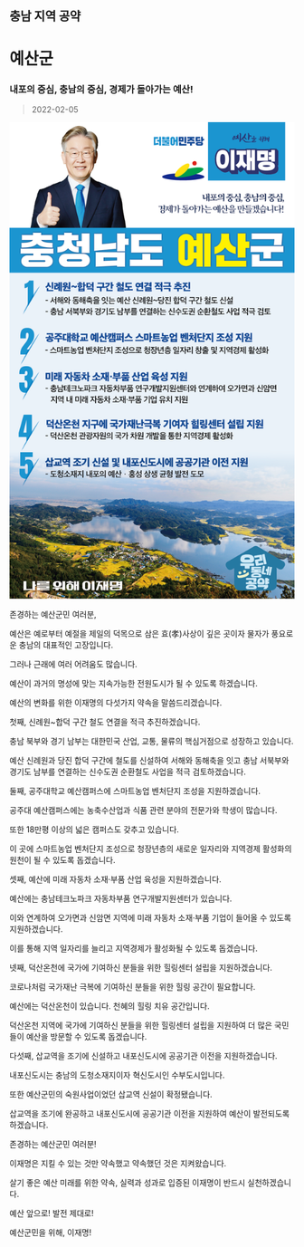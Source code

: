## 충남 지역 공약

# 예산군

### 내포의 중심, 충남의 중심, 경제가 돌아가는 예산!
> 2022-02-05

![예산군 지역공약](./005_012_011.png)

존경하는 예산군민 여러분,

 

예산은 예로부터 예절을 제일의 덕목으로 삼은 효(孝)사상이 깊은 곳이자 물자가 풍요로운 충남의 대표적인 고장입니다.

그러나 근래에 여러 어려움도 많습니다.

예산이 과거의 명성에 맞는 지속가능한 전원도시가 될 수 있도록 하겠습니다.

예산의 변화를 위한 이재명의 다섯가지 약속을 말씀드리겠습니다.

 

첫째, 신례원~합덕 구간 철도 연결을 적극 추진하겠습니다. 

 

충남 북부와 경기 남부는 대한민국 산업, 교통, 물류의 핵심거점으로 성장하고 있습니다. 

예산 신례원과 당진 합덕 구간에 철도를 신설하여 서해와 동해축을 잇고 충남 서북부와 경기도 남부를 연결하는 신수도권 순환철도 사업을 적극 검토하겠습니다. 

 

둘째, 공주대학교 예산캠퍼스에 스마트농업 벤처단지 조성을 지원하겠습니다.

 

공주대 예산캠퍼스에는 농축수산업과 식품 관련 분야의 전문가와 학생이 많습니다. 

또한 18만평 이상의 넓은 캠퍼스도 갖추고 있습니다.

이 곳에 스마트농업 벤처단지 조성으로 청장년층의 새로운 일자리와 지역경제 활성화의 원천이 될 수 있도록 돕겠습니다.

 

셋째, 예산에 미래 자동차 소재·부품 산업 육성을 지원하겠습니다. 

 

예산에는 충남테크노파크 자동차부품 연구개발지원센터가 있습니다. 

이와 연계하여 오가면과 신암면 지역에 미래 자동차 소재·부품 기업이 들어올 수 있도록 지원하겠습니다.  

이를 통해 지역 일자리를 늘리고 지역경제가 활성화될 수 있도록 돕겠습니다. 

 

넷째, 덕산온천에 국가에 기여하신 분들을 위한 힐링센터 설립을 지원하겠습니다.

 

코로나처럼 국가재난 극복에 기여하신 분들을 위한 힐링 공간이 필요합니다.

예산에는 덕산온천이 있습니다. 천혜의 힐링 치유 공간입니다. 

덕산온천 지역에 국가에 기여하신 분들을 위한 힐링센터 설립을 지원하여 더 많은 국민들이 예산을 방문할 수 있도록 돕겠습니다.




다섯째, 삽교역을 조기에 신설하고 내포신도시에 공공기관 이전을 지원하겠습니다. 

 

내포신도시는 충남의 도청소재지이자 혁신도시인 수부도시입니다. 

또한 예산군민의 숙원사업이었던 삽교역 신설이 확정됐습니다.

삽교역을 조기에 완공하고 내포신도시에 공공기관 이전을 지원하여 예산이 발전되도록 하겠습니다. 

 

 

존경하는 예산군민 여러분!

 

이재명은 지킬 수 있는 것만 약속했고 약속했던 것은 지켜왔습니다.

살기 좋은 예산 미래를 위한 약속, 실력과 성과로 입증된 이재명이 반드시 실천하겠습니다.

 

예산 앞으로! 발전 제대로! 

예산군민을 위해, 이재명!  

						